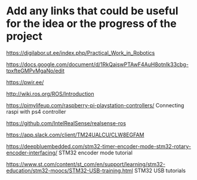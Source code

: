 # Add any links that could be useful for the idea or the progress of the project

https://digilabor.ut.ee/index.php/Practical_Work_in_Robotics

https://docs.google.com/document/d/1RkQajswPTAwF4AuH8otnIk33cbg-tpxfteGMPvMgaNo/edit

https://pwir.ee/

http://wiki.ros.org/ROS/Introduction

https://pimylifeup.com/raspberry-pi-playstation-controllers/  Connecting raspi with ps4 controller

https://github.com/IntelRealSense/realsense-ros

https://app.slack.com/client/TM24UALCU/CLW8EGFAM

https://deepbluembedded.com/stm32-timer-encoder-mode-stm32-rotary-encoder-interfacing/        STM32 encoder mode tutorial

https://www.st.com/content/st_com/en/support/learning/stm32-education/stm32-moocs/STM32-USB-training.html     STM32 USB tutorials

